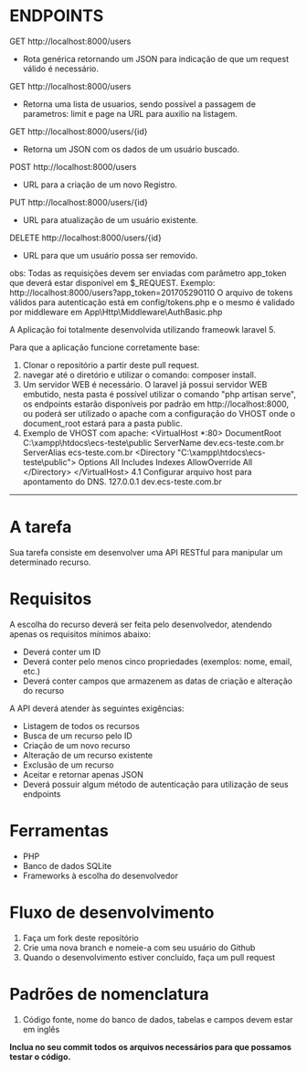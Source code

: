 

# ENDPOINTS

GET http://localhost:8000/users
* Rota genérica retornando um JSON para indicação de que um request válido é necessário.

GET http://localhost:8000/users
* Retorna uma lista de usuarios, sendo possível a passagem de parametros: limit e page na URL para auxilio na listagem.

GET http://localhost:8000/users/{id}
* Retorna um JSON com os dados de um usuário buscado.

POST http://localhost:8000/users
* URL para a criação de um novo Registro.

PUT http://localhost:8000/users/{id}
* URL para atualização de um usuário existente.

DELETE http://localhost:8000/users/{id}
* URL para que um usuário possa ser removido.

obs: Todas as requisições devem ser enviadas com parâmetro app_token que deverá estar disponível em $_REQUEST. Exemplo: http://localhost:8000/users?app_token=201705290110
O arquivo de tokens válidos para autenticação está em config/tokens.php e o mesmo é validado por middleware em App\Http\Middleware\AuthBasic.php

A Aplicação foi totalmente desenvolvida utilizando frameowk laravel 5.

Para que a aplicação funcione corretamente base:
1. Clonar o repositório a partir deste pull request.
2. navegar até o diretório e utilizar o comando: composer install.
3. Um servidor WEB é necessário. O laravel já possui servidor WEB embutido, nesta pasta é possível utilizar o comando "php artisan serve", os endpoints estarão disponíveis por padrão em http://localhost:8000, ou poderá ser utilizado o apache com a configuração do VHOST onde o document_root estará para a pasta public.
4. Exemplo de VHOST com apache:
<VirtualHost *:80>
	DocumentRoot C:\xampp\htdocs\ecs-teste\public
	ServerName dev.ecs-teste.com.br
	ServerAlias ecs-teste.com.br
	<Directory "C:\xampp\htdocs\ecs-teste\public">
		Options All Includes Indexes
		AllowOverride All
	<\/Directory>
<\/VirtualHost>
4.1 Configurar arquivo host para apontamento do DNS.
127.0.0.1 dev.ecs-teste.com.br 

__________________________________________________________________________________________

# A tarefa
Sua tarefa consiste em desenvolver uma API RESTful para manipular um determinado recurso.

# Requisitos
A escolha do recurso deverá ser feita pelo desenvolvedor, atendendo apenas os requisitos mínimos abaixo:

* Deverá conter um ID
* Deverá conter pelo menos cinco propriedades (exemplos: nome, email, etc.)
* Deverá conter campos que armazenem as datas de criação e alteração do recurso

A API deverá atender às seguintes exigências:

* Listagem de todos os recursos
* Busca de um recurso pelo ID
* Criação de um novo recurso
* Alteração de um recurso existente
* Exclusão de um recurso
* Aceitar e retornar apenas JSON
* Deverá possuir algum método de autenticação para utilização de seus endpoints

# Ferramentas
* PHP
* Banco de dados SQLite
* Frameworks à escolha do desenvolvedor

# Fluxo de desenvolvimento
1. Faça um fork deste repositório
2. Crie uma nova branch e nomeie-a com seu usuário do Github
3. Quando o desenvolvimento estiver concluído, faça um pull request

# Padrões de nomenclatura
1. Código fonte, nome do banco de dados, tabelas e campos devem estar em inglês

**Inclua no seu commit todos os arquivos necessários para que possamos testar o código.**
